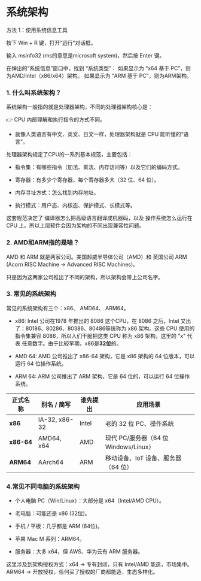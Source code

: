 # 系统架构

方法 1：使用系统信息工具

按下 Win + R 键，打开“运行”对话框。

输入 msinfo32 (ms的意思是microsoft system)，然后按 Enter 键。

在弹出的“系统信息”窗口中，找到 “系统类型”： 如果显示为 “x64 基于 PC”，则为AMD/Intel（x86/x64）架构。 如果显示为 “ARM 基于 PC”，则为ARM架构。

### 1. 什么叫系统架构？

系统架构一般指的就是处理器架构，不同的处理器架构核心是：

👉 CPU 内部理解和执行指令的方式不同。

- 就像人类语言有中文、英文、日文一样，处理器架构就是 CPU 能听懂的“语言”。

处理器架构规定了CPU的一系列基本规范，主要包括：

- 指令集：有哪些指令（加法、乘法、内存访问等）以及它们的编码方式。

- 寄存器：有多少个寄存器，每个寄存器多大（32 位、64 位）。

- 内存寻址方式：怎么找到内存地址。

- 执行模式：用户态、内核态、保护模式、长模式等。

这套规范决定了 编译器怎么把高级语言翻译成机器码，以及 操作系统怎么运行在 CPU 上。所以上层软件会因为架构的不同出现兼容性问题。

### 2. AMD和ARM指的是啥？

AMD 和 ARM 就是两家公司。美国超威半导体公司（AMD）和 英国公司 ARM (Acorn RISC Machine → Advanced RISC Machines)。

只是因为这两家公司推出了不同的架构，所以架构会带上公司名字。

### 3. 常见的系统架构

常见的系统架构有三个：x86、 AMD64、 ARM64。

- x86: Intel 公司在1978 年推出的 8086 这个CPU，在 8086 之后，Intel 又出了：80186、80286、80386、80486等统称为 x86 架构。这些 CPU 使用的 指令集兼容 8086，所以人们干脆把这类 CPU 称为 x86 架构，这里的 "x" 代表 任意数字。由于比较早期，x86是**32位**的。

- AMD 64: AMD 公司推出了 x86-64 架构，它是 x86 架构的 64 位版本，可以运行 64 位操作系统。

- ARM 64: ARM 公司推出了 ARM 架构，它是 64 位的，可以运行 64 位操作系统。

| 正式名称       | 别名 / 简写       | 谁先提出  | 应用场景 |
| ---------- | ------------- | ----- | ----------------------------- |
| **x86**    | IA-32, x86-32 | Intel | 老的 32 位 PC、操作系统               |
| **x86-64** | AMD64, x64    | AMD   | 现代 PC/服务器（64 位 Windows/Linux） |
| **ARM64**  | AArch64       | ARM   | 移动设备、IoT 设备、服务器（64 位）    |



### 4.常见不同电脑的系统架构

- 个人电脑 PC（Win/Linux）：大部分是 x64（Intel/AMD CPU）。

- 老电脑：可能还是 x86 (32位)。

- 手机 / 平板：几乎都是 ARM (64位)。

- 苹果 Mac M 系列：ARM64。

- 服务器：大多 x64，但 AWS、华为云有 ARM 服务器。

这里涉及到架构授权方式：x64 → 专有封闭，只有 Intel/AMD 能造，市场集中。ARM64 → 开放授权，任何买了授权的厂商都能造，生态多样化。